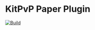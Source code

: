 # KitPvP Paper Plugin
[![Build](https://github.com/Chaosdave34/KitPvP/actions/workflows/build.yml/badge.svg)](https://github.com/Chaosdave34/KitPvP/actions/workflows/build.yml)